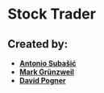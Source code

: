 # Stock Trader

## Created by:
- **[Antonio Subašić](https://github.com/antoniosubasic)**
- **[Mark Grünzweil](https://github.com/m-gruen)**
- **[David Pogner](https://github.com/David-Pogner)**